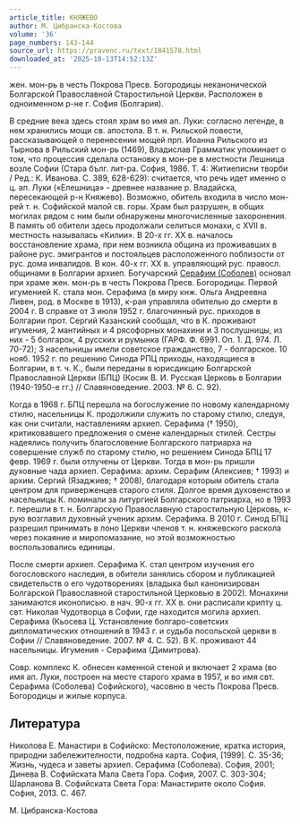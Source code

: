 ```yaml
---
article_title: КНЯЖЕВО
author: М. Цибранска-Костова
volume: '36'
page_numbers: 143-144
source_url: https://pravenc.ru/text/1841578.html
downloaded_at: '2025-10-13T14:52:13Z'
---
```


жен. мон-рь в честь Покрова Пресв. Богородицы неканонической Болгарской Православной Старостильной Церкви. Расположен в одноименном р-не г. София (Болгария).

В средние века здесь стоял храм во имя ап. Луки: согласно легенде, в нем хранились мощи св. апостола. В т. н. Рильской повести, рассказывающей о перенесении мощей прп. Иоанна Рильского из Тырнова в Рильский мон-рь (1469), Владислав Грамматик упоминает о том, что процессия сделала остановку в мон-ре в местности Лешница возле Софии (Стара бълг. лит-ра. София, 1986. Т. 4: Житиеписни творби / Ред.: К. Иванова. С. 389, 628-629): считается, что речь идет именно о ц. ап. Луки («Елешница» - древнее название р. Владайска, пересекающей р-н Княжево). Возможно, обитель входила в число мон-рей т. н. Софийской малой св. горы. Храм был разрушен, в общих могилах рядом с ним были обнаружены многочисленные захоронения. В память об обители здесь продолжали селиться монахи, с XVII в. местность называлась «Килии». В 20-х гг. ХХ в. началось восстановление храма, при нем возникла община из проживавших в районе рус. эмигрантов и постояльцев расположенного поблизости от рус. дома инвалидов. В кон. 40-х гг. ХХ в. управляющий рус. правосл. общинами в Болгарии архиеп. Богучарский [Серафим (Соболев)](<https://pravenc.ru/text/Серафим (Соболев).html>) основал при храме жен. мон-рь в честь Покрова Пресв. Богородицы. Первой игуменией К. стала мон. Серафима (в миру кнж. Ольга Андреевна Ливен, род. в Москве в 1913), к-рая управляла обителью до смерти в 2004 г. В справке от 3 июля 1952 г. благочинный рус. приходов в Болгарии прот. Сергий Казанский сообщал, что в К. проживают игумения, 2 мантийных и 4 рясофорных монахини и 3 послушницы, из них - 5 болгарок, 4 русских и румынка (ГАРФ. Ф. 6991. Оп. 1. Д. 974. Л. 70-72); 3 насельницы имели советское гражданство, 7 - болгарское. 10 нояб. 1952 г. по решению Синода РПЦ приходы, находящиеся в Болгарии, в т. ч. К., были переданы в юрисдикцию Болгарской Православной Церкви (БПЦ) (Косик В. И. Русская Церковь в Болгарии (1940-1950-е гг.) // Славяноведение. 2003. № 6. С. 92).

Когда в 1968 г. БПЦ перешла на богослужение по новому календарному стилю, насельницы К. продолжили служить по старому стилю, следуя, как они считали, наставлениям архиеп. Серафима († 1950), критиковавшего предложения о смене календарных стилей. Сестры надеялись получить благословение Болгарского патриарха на совершение служб по старому стилю, но решением Синода БПЦ 17 февр. 1969 г. были отлучены от Церкви. Тогда в мон-рь пришли духовные чада архиеп. Серафима: архим. Серафим (Алексиев; † 1993) и архим. Сергий (Язаджиев; † 2008), благодаря которым обитель стала центром для приверженцев старого стиля. Долгое время духовенство и насельницы К. поминали за литургией Болгарского патриарха, но в 1993 г. перешли в т. н. Болгарскую Православную старостильную Церковь, к-рую возглавил духовный ученик архим. Серафима. В 2010 г. Синод БПЦ разрешил принимать в лоно Церкви членов т. н. княжевского раскола через покаяние и миропомазание, но этой возможностью воспользовались единицы.

После смерти архиеп. Серафима К. стал центром изучения его богословского наследия, в обители занялись сбором и публикацией свидетельств о его чудотворениях (владыка был канонизирован Болгарской Православной старостильной Церковью в 2002). Монахини занимаются иконописью. в нач. 90-х гг. ХХ в. они расписали крипту ц. свт. Николая Чудотворца в Софии, где находится могила архиеп. Серафима (Кьосева Ц. Установление болгаро-советских дипломатических отношений в 1943 г. и судьба посольской церкви в Софии // Славяноведение. 2007. № 4. С. 52). В К. проживают 44 насельницы. Игумения - Серафима (Димитрова).

Совр. комплекс К. обнесен каменной стеной и включает 2 храма (во имя ап. Луки, построен на месте старого храма в 1957, и во имя свт. Серафима (Соболева) Софийского), часовню в честь Покрова Пресв. Богородицы и жилые корпуса.

## Литература

Николова Е. Манастири в Софийско: Местоположение, кратка история, природни забележителности, подробна карта. София, [1999]. С. 35-36; Жизнь, чудеса и заветы архиеп. Серафима (Соболева). София, 2001; Динева В. Софийската Мала Света Гора. София, 2007. С. 303-304; Шарланова В. Софийската Света Гора: Манастирите около София. София, 2013. С. 467.

М. Цибранска-Костова
